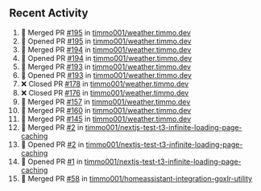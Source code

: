 ## Recent Activity

<!--START_SECTION:activity-->
1. 🎉 Merged PR [#195](https://github.com/timmo001/weather.timmo.dev/pull/195) in [timmo001/weather.timmo.dev](https://github.com/timmo001/weather.timmo.dev)
2. 💪 Opened PR [#195](https://github.com/timmo001/weather.timmo.dev/pull/195) in [timmo001/weather.timmo.dev](https://github.com/timmo001/weather.timmo.dev)
3. 🎉 Merged PR [#194](https://github.com/timmo001/weather.timmo.dev/pull/194) in [timmo001/weather.timmo.dev](https://github.com/timmo001/weather.timmo.dev)
4. 💪 Opened PR [#194](https://github.com/timmo001/weather.timmo.dev/pull/194) in [timmo001/weather.timmo.dev](https://github.com/timmo001/weather.timmo.dev)
5. 🎉 Merged PR [#193](https://github.com/timmo001/weather.timmo.dev/pull/193) in [timmo001/weather.timmo.dev](https://github.com/timmo001/weather.timmo.dev)
6. 💪 Opened PR [#193](https://github.com/timmo001/weather.timmo.dev/pull/193) in [timmo001/weather.timmo.dev](https://github.com/timmo001/weather.timmo.dev)
7. ❌ Closed PR [#178](https://github.com/timmo001/weather.timmo.dev/pull/178) in [timmo001/weather.timmo.dev](https://github.com/timmo001/weather.timmo.dev)
8. ❌ Closed PR [#176](https://github.com/timmo001/weather.timmo.dev/pull/176) in [timmo001/weather.timmo.dev](https://github.com/timmo001/weather.timmo.dev)
9. 🎉 Merged PR [#157](https://github.com/timmo001/weather.timmo.dev/pull/157) in [timmo001/weather.timmo.dev](https://github.com/timmo001/weather.timmo.dev)
10. 🎉 Merged PR [#160](https://github.com/timmo001/weather.timmo.dev/pull/160) in [timmo001/weather.timmo.dev](https://github.com/timmo001/weather.timmo.dev)
11. 🎉 Merged PR [#145](https://github.com/timmo001/weather.timmo.dev/pull/145) in [timmo001/weather.timmo.dev](https://github.com/timmo001/weather.timmo.dev)
12. 🎉 Merged PR [#2](https://github.com/timmo001/nextjs-test-t3-infinite-loading-page-caching/pull/2) in [timmo001/nextjs-test-t3-infinite-loading-page-caching](https://github.com/timmo001/nextjs-test-t3-infinite-loading-page-caching)
13. 💪 Opened PR [#2](https://github.com/timmo001/nextjs-test-t3-infinite-loading-page-caching/pull/2) in [timmo001/nextjs-test-t3-infinite-loading-page-caching](https://github.com/timmo001/nextjs-test-t3-infinite-loading-page-caching)
14. 💪 Opened PR [#1](https://github.com/timmo001/nextjs-test-t3-infinite-loading-page-caching/pull/1) in [timmo001/nextjs-test-t3-infinite-loading-page-caching](https://github.com/timmo001/nextjs-test-t3-infinite-loading-page-caching)
15. 🎉 Merged PR [#58](https://github.com/timmo001/homeassistant-integration-goxlr-utility/pull/58) in [timmo001/homeassistant-integration-goxlr-utility](https://github.com/timmo001/homeassistant-integration-goxlr-utility)
<!--END_SECTION:activity-->
